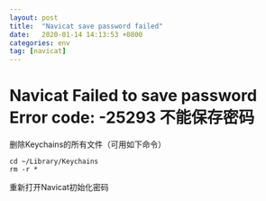 ```yaml
---
layout: post
title:  "Navicat save password failed"
date:   2020-01-14 14:13:53 +0800
categories: env
tag: [navicat]
---
```


# Navicat Failed to save password Error code: -25293 不能保存密码

删除Keychains的所有文件（可用如下命令）

	cd ~/Library/Keychains
	rm -r *

重新打开Navicat初始化密码
